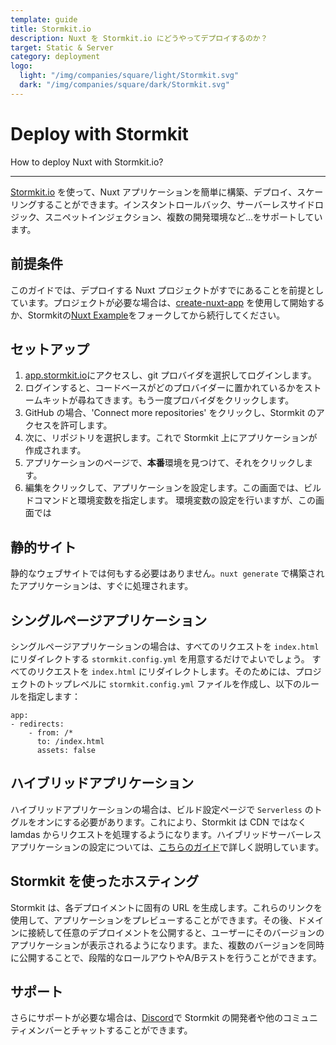 ```yaml
---
template: guide
title: Stormkit.io
description: Nuxt を Stormkit.io にどうやってデプロイするのか？
target: Static & Server
category: deployment
logo:
  light: "/img/companies/square/light/Stormkit.svg"
  dark: "/img/companies/square/dark/Stormkit.svg"
---
```

# Deploy with Stormkit

How to deploy Nuxt with Stormkit.io?

---

[Stormkit.io](https://www.stormkit.io) を使って、Nuxt アプリケーションを簡単に構築、デプロイ、スケーリングすることができます。インスタントロールバック、サーバーレスサイドロジック、スニペットインジェクション、複数の開発環境など...をサポートしています。

## 前提条件

このガイドでは、デプロイする Nuxt プロジェクトがすでにあることを前提としています。プロジェクトが必要な場合は、[create-nuxt-app](https://github.com/nuxt/create-nuxt-app) を使用して開始するか、Stormkitの[Nuxt Example](https://github.com/stormkit-dev/hackernews-nuxt)をフォークしてから続行してください。

## セットアップ

1. [app.stormkit.io](https://app.stormkit.io)にアクセスし、git プロバイダを選択してログインします。
2. ログインすると、コードベースがどのプロバイダーに置かれているかをストームキットが尋ねてきます。もう一度プロバイダをクリックします。
3. GitHub の場合、'Connect more repositories' をクリックし、Stormkit のアクセスを許可します。
4. 次に、リポジトリを選択します。これで Stormkit 上にアプリケーションが作成されます。
5. アプリケーションのページで、**本番**環境を見つけて、それをクリックします。
6. 編集をクリックして、アプリケーションを設定します。この画面では、ビルドコマンドと環境変数を指定します。
   環境変数の設定を行いますが、この画面では

## 静的サイト

静的なウェブサイトでは何もする必要はありません。`nuxt generate` で構築されたアプリケーションは、すぐに処理されます。

## シングルページアプリケーション

シングルページアプリケーションの場合は、すべてのリクエストを `index.html` にリダイレクトする `stormkit.config.yml` を用意するだけでよいでしょう。
すべてのリクエストを `index.html` にリダイレクトします。そのためには、プロジェクトのトップレベルに `stormkit.config.yml` ファイルを作成し、以下のルールを指定します：

```
app:
- redirects:
    - from: /*
      to: /index.html
      assets: false
```

## ハイブリッドアプリケーション

ハイブリッドアプリケーションの場合は、ビルド設定ページで `Serverless` のトグルをオンにする必要があります。これにより、Stormkit は CDN ではなく lamdas からリクエストを処理するようになります。ハイブリッドサーバーレスアプリケーションの設定については、[こちらのガイド](https://www.stormkit.io/docs/deployments/configuration/nuxt#hybrid)で詳しく説明しています。

## Stormkit を使ったホスティング

Stormkit は、各デプロイメントに固有の URL を生成します。これらのリンクを使用して、アプリケーションをプレビューすることができます。その後、ドメインに接続して任意のデプロイメントを公開すると、ユーザーにそのバージョンのアプリケーションが表示されるようになります。また、複数のバージョンを同時に公開することで、段階的なロールアウトやA/Bテストを行うことができます。

## サポート

さらにサポートが必要な場合は、[Discord](https://discord.gg/6yQWhyY)で Stormkit の開発者や他のコミュニティメンバーとチャットすることができます。
